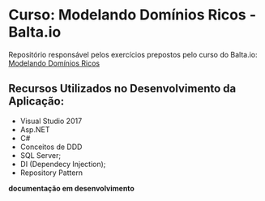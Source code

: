 # Curso: Modelando Domínios Ricos - Balta.io

Repositório responsável pelos exercícios prepostos pelo curso do Balta.io: [Modelando Domínios Ricos](https://www.udemy.com/modelando-dominios-ricos/learn)

## Recursos Utilizados no Desenvolvimento da Aplicação:

- Visual Studio 2017
- Asp.NET
- C#
- Conceitos de DDD
- SQL Server;
- DI (Dependecy Injection);
- Repository Pattern

**documentação em desenvolvimento**

